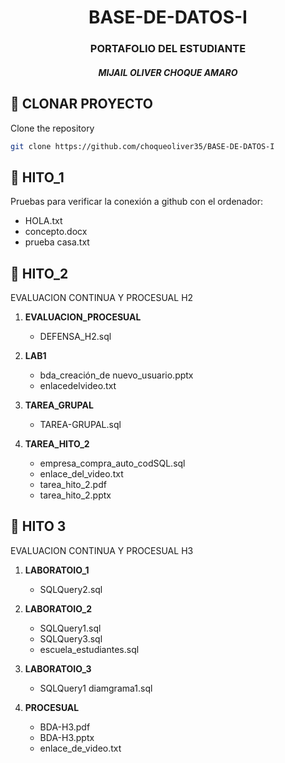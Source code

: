 <h1 align="center">BASE-DE-DATOS-I</h1>
<h3 align="center">PORTAFOLIO DEL ESTUDIANTE</h3>
<h5 align="center">MIJAIL OLIVER CHOQUE AMARO</h5>


## 🚀 CLONAR PROYECTO

Clone the repository

```sh
git clone https://github.com/choqueoliver35/BASE-DE-DATOS-I
```

## 📖 HITO_1

Pruebas para verificar la conexión a github con el ordenador:


* HOLA.txt
* concepto.docx
* prueba casa.txt


## 📖  HITO_2

EVALUACION CONTINUA Y PROCESUAL H2

1. **EVALUACION_PROCESUAL**
   * DEFENSA_H2.sql

2. **LAB1**
   * bda_creación_de nuevo_usuario.pptx
   * enlacedelvideo.txt

3. **TAREA_GRUPAL**
   * TAREA-GRUPAL.sql

4. **TAREA_HITO_2**
   * empresa_compra_auto_codSQL.sql
   * enlace_del_video.txt
   * tarea_hito_2.pdf
   * tarea_hito_2.pptx

## 📖 HITO 3
EVALUACION CONTINUA Y PROCESUAL H3

1. **LABORATOIO_1**
   * SQLQuery2.sql

2. **LABORATOIO_2**
   * SQLQuery1.sql
   * SQLQuery3.sql
   * escuela_estudiantes.sql

2. **LABORATOIO_3**
   * SQLQuery1 diamgrama1.sql

3. **PROCESUAL**
   * BDA-H3.pdf
   * BDA-H3.pptx
   * enlace_de_video.txt



